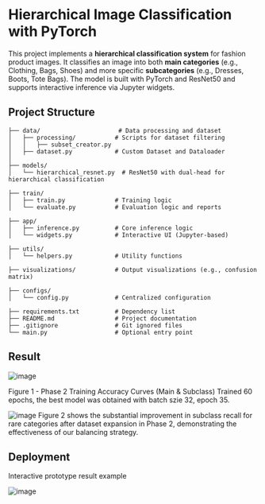 #  Hierarchical Image Classification with PyTorch

This project implements a **hierarchical classification system** for fashion product images. It classifies an image into both **main categories** (e.g., Clothing, Bags, Shoes) and more specific **subcategories** (e.g., Dresses, Boots, Tote Bags). The model is built with PyTorch and ResNet50 and supports interactive inference via Jupyter widgets.

## Project Structure

```
├── data/                      # Data processing and dataset
│   ├── processing/           # Scripts for dataset filtering
│   │   ├── subset_creator.py
│   ├── dataset.py            # Custom Dataset and Dataloader
│
├── models/
│   └── hierarchical_resnet.py  # ResNet50 with dual-head for hierarchical classification

├── train/
│   ├── train.py              # Training logic
│   └── evaluate.py           # Evaluation logic and reports

├── app/
│   ├── inference.py          # Core inference logic
│   └── widgets.py            # Interactive UI (Jupyter-based)

├── utils/
│   └── helpers.py            # Utility functions

├── visualizations/           # Output visualizations (e.g., confusion matrix)

├── configs/
│   └── config.py             # Centralized configuration

├── requirements.txt          # Dependency list
├── README.md                 # Project documentation
├── .gitignore                # Git ignored files
└── main.py                   # Optional entry point
```

## Result
![image](https://github.com/user-attachments/assets/07dc33d0-9abc-48c5-ba65-9f2c0e015d64)

Figure 1 - Phase 2 Training Accuracy Curves (Main & Subclass)
Trained 60 epochs, the best model was obtained with batch szie 32, epoch 35.

![image](https://github.com/user-attachments/assets/a9253e89-999e-40d3-bd7d-dac66e8d41aa)
Figure 2 shows the substantial improvement in subclass recall for rare categories after dataset expansion in Phase 2, demonstrating the effectiveness of our balancing strategy.


## Deployment

Interactive prototype result example

![image](https://github.com/user-attachments/assets/26f36080-3f0f-4aac-a990-5b4348d81e24)





